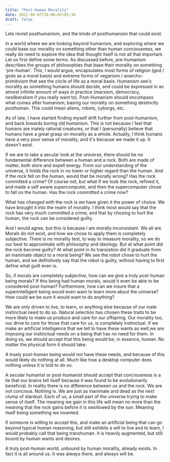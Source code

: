 ```yaml
---
title: "Post-Human Morality"
date: 2022-08-07T20:08:02+05:30
draft: false
---
```


Lets revisit posthumanism, and the kinds of posthumanism that could exist.

In a world where we are looking beyond humanism, and exploring where we could base our morality on something other than human conciousness, we really do need to explore the idea that thought itself is not all that important. 
Let us first define some terms. As discussed before, pre-humanism describes the groups of philosophies that base their morality on something 'pre-human'.
This, I would argue, encapsulates most forms of religion (god / gods as a moral basis) and extreme forms of veganism / anarcho-primitivism that see the circle of life as a moral basis.
Humanism see's morality as something humans should decide, and could be expressed in an almost infinite amount of ways in practice (marxism, democracy, neoliberalism if you really want to).
Post-Humanism should encompass what comes after humanism; basing our morality on something destinctly *post*human. 
This could mean aliens, robots, cyborgs, etc.

As of late, I have started finding myself drift further from post-humanism, and back towards boring old humanism.
This is not because I feel that humans are inately rational creatures, or that I (personally) believe that humans have a great grasp on morality as a whole.
Actually, I think humans have a very poor sense of morality, and it's because we made it up.
It doesn't exist.

If we are to take a secular look at the universe, there should be no fundamental difference between a human and a rock.
Both are made of matter, both store and expell energy.
From our understanding of the universe, it holds the rock in no lower or higher regard than the human.
And if the rock fell on the human, would that be morally wrong? 
Has the rock committed a crime?
Of course not, but what if we took the rock, refined it, and made a self aware supercomputer, and then the supercomputer chose to fall on the human.
Has the rock committed a crime now?

What has changed with the rock is we have given it the power of choice.
We have brought it into the realm of morality.
I think most would say that the rock has very much committed a crime, and that by chosing to hurt the human, the rock can be considered guilty.

And I would agree, but this is because I am morally inconsistant.
We all are.
Morals do not exist, and how we chose to apply them is completely subjective.
There is no morality test, to way to measure morality, so we do our best to approximate with philosophy and ideology.
But at what point did the rock become guilty?
At what point in its transistion did it graduate from an inanimate object to a moral being?
We see the robot chose to hurt the human, and we definitively say that the robot is guilty, without having to first define what guilt even is.

So, if morals are completely subjective, how can we give a truly post-human being morals?
If this being had human morals, would it even be able to be considered post-human?
Furthermore, how can we insure that a superintelligent being would even want to learn more about the universe?
How could we be sure it would want to do anything?

We are only driven to live, to learn, or anything else because of our inate instinctual need to do so.
Natural selection has chosen these traits to be more likely to make us produce and care for our offspring.
Our morality too, our drive to care for those that care for us, is completely instinctual.
If we make an artificial intelligence that we tell to have these wants as well,we are imposing our instinctual needs on a being that has no need for them.
In doing so, we should accept that this being would be, in essence, human.
No matter the physical form it should take.

A truely post-human being would not have these needs, and because of this would likely do nothing at all.
Much like how a desktop computer does nothing unless it is told to do so.

A secular humanist or post-humanist should accept that conciousness is a lie that our brains tell itself because it was found to be evolutionarily beneficial.
In reality there is no difference between us and the rock.
We are not concious.
Nothing is.
We are just as inanimate and dead as the next clump of stardust.
Each of us, a small part of the universe trying to make sense of itself.
The meaning we gain in this life will mean no more than the meaning that the rock gains before it is swollowed by the sun.
Meaning itself being something we invented.

If someone is willing to accept this, and make an artificial being that can go beyond typical human reasoning, but still exhibits a will to live and to learn, I would probably call that being transhuman.
It is heavily augmented, but still bound by human wants and desires.

A truly post-human world, unbound by human morality, already exists.
In fact it is all around us.
It was always there, and always will be.
